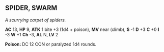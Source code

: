 ## SPIDER, SWARM

_A scurrying carpet of spiders._

**AC** 13, **HP** 9, **ATK** 1 bite +3 (1d4 + poison), **MV** near (climb), **S** -1 **D** +3 **C** +0 **I** -3 **W** +1 **Ch** -3, **AL** N, **LV** 2

**Poison:** DC 12 CON or paralyzed 1d4 rounds.

